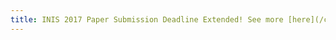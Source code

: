 ```yaml
---
title: INIS 2017 Paper Submission Deadline Extended! See more [here](/cfp/general.html)! date: 2017-07-02 17:29:00
---
```

